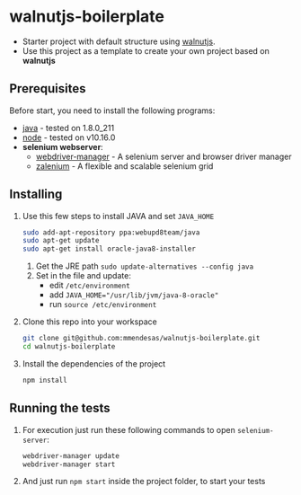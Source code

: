 # walnutjs-boilerplate
 * Starter project with default structure using [walnutjs](https://github.com/mmendesas/walnutjs).
 * Use this project as a template to create your own project based on **walnutjs**


## Prerequisites

Before start, you need to install the following programs:

* [java](https://www.java.com/en/download/) - tested on 1.8.0_211
* [node](https://nodejs.org) - tested on v10.16.0
* **selenium webserver**: 
    * [webdriver-manager](https://www.npmjs.com/package/webdriver-manager) - A selenium server and browser driver manager
    * [zalenium](https://opensource.zalando.com/zalenium/) - A flexible and scalable selenium grid

## Installing

1. Use this few steps to install JAVA and set `JAVA_HOME`
    ```sh
    sudo add-apt-repository ppa:webupd8team/java
    sudo apt-get update
    sudo apt-get install oracle-java8-installer
    ```

    1. Get the JRE path `sudo update-alternatives --config java`
    2. Set in the file and update:
        - edit `/etc/environment`
        - add `JAVA_HOME="/usr/lib/jvm/java-8-oracle"`
        - run `source /etc/environment`


2. Clone this repo into your workspace
    ```sh
    git clone git@github.com:mmendesas/walnutjs-boilerplate.git
    cd walnutjs-boilerplate
    ```
3. Install the dependencies of the project
    ```sh
    npm install
    ```

## Running the tests

1. For execution just run these following commands to open `selenium-server`:
    ```sh
    webdriver-manager update
    webdriver-manager start
    ```

2. And just run `npm start` inside the project folder, to start your tests
